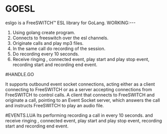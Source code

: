 # GOESL
eslgo is a FreeSWITCH™ ESL library for GoLang.
WORKING:---
1. Using golang create program. 
2. Connects to freeswitch over the esl channels. 
3. Originate calls and play mp3 files. 
4. In the same call do recording of the session.
5. Do recording every 10 seconds. 
6. Receive ringing , connected event, play start and play stop event, recording start and recording end event.

#HANDLE.GO

It supports outbound event socket connections, acting either as a client connecting to FreeSWITCH or as a server accepting connections from FreeSWITCH to control calls.
A client that connects to FreeSWITCH and originate a call, pointing to an Event Socket server, which answers the call and instructs FreeSWITCH to play an audio file.

#EVENTS.LUA
Its performing recording a call in every 10 seconds.
and receive ringing , connected event, play start and play stop event, recording start and recording end event.
